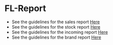 # FL-Report
- See the guidelines for the sales report [Here](https://github.com/ikhsananandamap/FL-Report/blob/main/sales/Sales%20Guideline.md)
- See the guidelines for the stock report [Here](https://github.com/ikhsananandamap/FL-Report/blob/main/stock/Stock%20Guideline.md)
- See the guidelines for the incoming report [Here](https://github.com/ikhsananandamap/FL-Report/blob/main/incoming/Incoming%20Guideline.md)
- See the guidelines for the brand report [Here](https://github.com/ikhsananandamap/FL-Report/blob/main/brand/Brand%20Guidelines.md)
